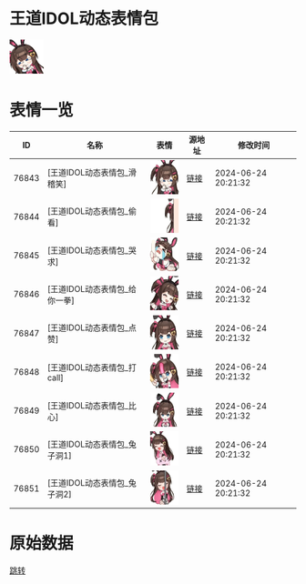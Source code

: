 # 王道IDOL动态表情包

<img src="./cover.png" height="60" alt="cover" />

# 表情一览

|ID|名称|表情|源地址|修改时间|
|----|----|----|----|----|
|76843|[王道IDOL动态表情包_滑稽笑]|<img src="./pic/076843_%5B王道IDOL动态表情包_滑稽笑%5D.gif" height="60" alt="滑稽笑"/>|[链接](https://i0.hdslb.com/bfs/emote/756faac16df5c77b79da3d0c2e1e9047b9099c0a.gif)|2024-06-24 20:21:32|
|76844|[王道IDOL动态表情包_偷看]|<img src="./pic/076844_%5B王道IDOL动态表情包_偷看%5D.gif" height="60" alt="偷看"/>|[链接](https://i0.hdslb.com/bfs/emote/81e5eca885ccce1ad26cf8e29312a49941148340.gif)|2024-06-24 20:21:32|
|76845|[王道IDOL动态表情包_哭求]|<img src="./pic/076845_%5B王道IDOL动态表情包_哭求%5D.gif" height="60" alt="哭求"/>|[链接](https://i0.hdslb.com/bfs/emote/7d9a8c52241af41945762450117afaff967830e7.gif)|2024-06-24 20:21:32|
|76846|[王道IDOL动态表情包_给你一拳]|<img src="./pic/076846_%5B王道IDOL动态表情包_给你一拳%5D.gif" height="60" alt="给你一拳"/>|[链接](https://i0.hdslb.com/bfs/emote/dfe7f21d116803a66c42934d939413babeb2f21d.gif)|2024-06-24 20:21:32|
|76847|[王道IDOL动态表情包_点赞]|<img src="./pic/076847_%5B王道IDOL动态表情包_点赞%5D.gif" height="60" alt="点赞"/>|[链接](https://i0.hdslb.com/bfs/emote/1c0e8c0ef832f89a955b26fa34a1a31569b25947.gif)|2024-06-24 20:21:32|
|76848|[王道IDOL动态表情包_打call]|<img src="./pic/076848_%5B王道IDOL动态表情包_打call%5D.gif" height="60" alt="打call"/>|[链接](https://i0.hdslb.com/bfs/emote/5400292ef9f52a0e88ee297bd7b7f54e24bb73e0.gif)|2024-06-24 20:21:32|
|76849|[王道IDOL动态表情包_比心]|<img src="./pic/076849_%5B王道IDOL动态表情包_比心%5D.gif" height="60" alt="比心"/>|[链接](https://i0.hdslb.com/bfs/emote/8f4436579237afad05b38801affc6f60becb7cc9.gif)|2024-06-24 20:21:32|
|76850|[王道IDOL动态表情包_兔子洞1]|<img src="./pic/076850_%5B王道IDOL动态表情包_兔子洞1%5D.gif" height="60" alt="兔子洞1"/>|[链接](https://i0.hdslb.com/bfs/emote/a875cee96ce35d7ef3cead412acc88ace9510097.gif)|2024-06-24 20:21:32|
|76851|[王道IDOL动态表情包_兔子洞2]|<img src="./pic/076851_%5B王道IDOL动态表情包_兔子洞2%5D.gif" height="60" alt="兔子洞2"/>|[链接](https://i0.hdslb.com/bfs/emote/e387a40c98ced3eca408997fadeb1df96188dc74.gif)|2024-06-24 20:21:32|

# 原始数据

[跳转](./raw.json)

